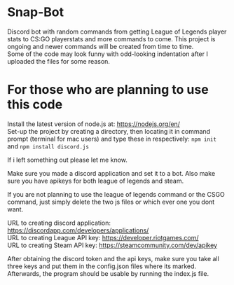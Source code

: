 # Snap-Bot
Discord bot with random commands from getting League of Legends player stats to CS:GO playerstats and more commands to come.
This project is ongoing and newer commands will be created from time to time.  
Some of the code may look funny with odd-looking indentation after I uploaded the files for some reason.

# For those who are planning to use this code
Install the latest version of node.js at: https://nodejs.org/en/  
Set-up the project by creating a directory, then locating it in command prompt (terminal for mac users) and type these in respectively:
`npm init` and `npm install discord.js`  

If i left something out please let me know.  

Make sure you made a discord application and set it to a bot.
Also make sure you have apikeys for both league of legends and steam.  
  
If you are not planning to use the league of legends command or the CSGO command, just simply delete the two js files or which ever one you dont want.

URL to creating discord application: https://discordapp.com/developers/applications/  
URL to creating League API key: https://developer.riotgames.com/  
URL to creating Steam API key: https://steamcommunity.com/dev/apikey  

After obtaining the discord token and the api keys, make sure you take all three keys and put them in the config.json files where its marked. Afterwards, the program should be usable by running the index.js file.
